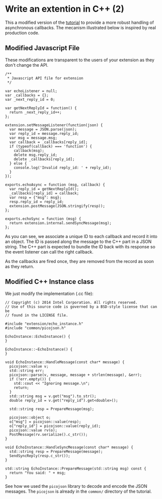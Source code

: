 # Write an extention in C++ (2)

This a modified version of the [tutorial](#documentation/Tizen_IVI_extensions/17-Write_an_extension_in_C++.md) to provide a more robust handling of asynchronous callbacks.
The mecanism illustrated below is inspired by real production code.

## Modified Javascript File

These modifications are transparent to the users of your extension as they don't change the API.

    /**
     * Javascript API file for extension 
     */

    var echoListener = null;
    var _callbacks = {};
    var _next_reply_id = 0;

    var getNextReplyId = function() {
      return _next_reply_id++;
    };

    extension.setMessageListener(function(json) {
      var message = JSON.parse(json);
      var reply_id = message.reply_id;
      var msg = message.msg;
      var callback = _callbacks[reply_id];
      if (typeof(callback) === 'function') {
        callback(msg);
        delete msg.reply_id;
        delete _callbacks[reply_id];
      } else {
        console.log('Invalid reply_id: ' + reply_id);
      }
    });

    exports.echoAsync = function (msg, callback) {
      var reply_id = getNextReplyId();
      _callbacks[reply_id] = callback;
      var resp = {"msg": msg};
      resp.reply_id = reply_id;
      extension.postMessage(JSON.stringify(resp));
    };

    exports.echoSync = function (msg) {
      return extension.internal.sendSyncMessage(msg);
    };

As you can see, we associate a unique ID to each callback and record it into an object. The ID is passed along the message to the C++ part in a JSON string. The C++ part is expected to bundle the ID back with its response so the event listener can call the right callback.

As the callbacks are fired once, they are removed from the record as soon as they return.

## Modified C++ Instance class

We just modify the implementation (.cc file):

    // Copyright (c) 2014 Intel Corporation. All rights reserved.
    // Use of this source code is governed by a BSD-style license that can be
    // found in the LICENSE file.

    #include "extension/echo_instance.h"
    #include "common/picojson.h"

    EchoInstance::EchoInstance() {
    }

    EchoInstance::~EchoInstance() {
    }

    void EchoInstance::HandleMessage(const char* message) {
      picojson::value v;
      std::string err;
      picojson::parse(v, message, message + strlen(message), &err);
      if (!err.empty()) {
        std::cout << "Ignoring message.\n";
        return;
      }
      std::string msg = v.get("msg").to_str();
      double reply_id = v.get("reply_id").get<double>();

      std::string resp = PrepareMessage(msg);

      picojson::object o;
      o["msg"] = picojson::value(resp);
      o["reply_id"] = picojson::value(reply_id);
      picojson::value rv(o);
      PostMessage(rv.serialize().c_str());
    }

    void EchoInstance::HandleSyncMessage(const char* message) {
      std::string resp = PrepareMessage(message);
      SendSyncReply(resp.c_str());
    }

    std::string EchoInstance::PrepareMessage(std::string msg) const {
      return "You said: " + msg;
    }


See how we used the `picojson` library to decode and encode the JSON messages. The `picojson` is already in the `common/` directory of the tutorial.





